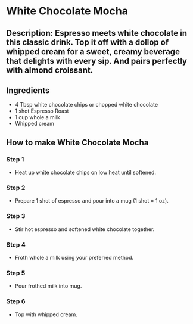 # White Chocolate Mocha​

## Description: Espresso meets white chocolate in this classic drink. Top it off with a dollop of whipped cream for a sweet, creamy beverage that delights with every sip. And pairs perfectly with almond croissant.

## Ingredients

- 4 Tbsp white chocolate chips or chopped white chocolate
- 1 shot Espresso Roast
- 1 cup whole a milk
- Whipped cream

## How to make White Chocolate Mocha​

### Step 1

- Heat up white chocolate chips on low heat until softened.

### Step 2

- Prepare 1 shot of espresso and pour into a mug (1 shot = 1 oz).

### Step 3

- Stir hot espresso and softened white chocolate together.

### Step 4

- Froth whole a milk using your preferred method.

### Step 5

- Pour frothed milk into mug.

### Step 6

- Top with whipped cream.
